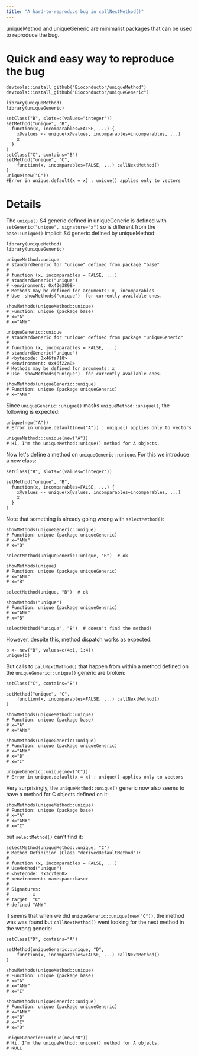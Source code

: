 ```yaml
---
title: "A hard-to-reproduce bug in callNextMethod()"
---
```


uniqueMethod and uniqueGeneric are minimalist packages that can be used
to reproduce the bug.

# Quick and easy way to reproduce the bug

    devtools::install_github("Bioconductor/uniqueMethod")
    devtools::install_github("Bioconductor/uniqueGeneric")

    library(uniqueMethod)
    library(uniqueGeneric)

    setClass("B", slots=c(values="integer"))
    setMethod("unique", "B",
      function(x, incomparables=FALSE, ...) {
        x@values <- unique(x@values, incomparables=incomparables, ...)
        x
      }
    )
    setClass("C", contains="B")
    setMethod("unique", "C",
        function(x, incomparables=FALSE, ...) callNextMethod()
    )
    unique(new("C"))
    #Error in unique.default(x = x) : unique() applies only to vectors

# Details

The `unique()` S4 generic defined in uniqueGeneric is defined with
`setGeneric("unique", signature="x")` so is different from the
`base::unique()` implicit S4 generic defined by uniqueMethod:

    library(uniqueMethod)
    library(uniqueGeneric)

    uniqueMethod::unique
    # standardGeneric for "unique" defined from package "base"
    #
    # function (x, incomparables = FALSE, ...) 
    # standardGeneric("unique")
    # <environment: 0x43e3898>
    # Methods may be defined for arguments: x, incomparables
    # Use  showMethods("unique")  for currently available ones.

    showMethods(uniqueMethod::unique)
    # Function: unique (package base)
    # x="A"
    # x="ANY"

    uniqueGeneric::unique
    # standardGeneric for "unique" defined from package "uniqueGeneric"
    #
    # function (x, incomparables = FALSE, ...) 
    # standardGeneric("unique")
    # <bytecode: 0x46fa718>
    # <environment: 0x46f22a8>
    # Methods may be defined for arguments: x
    # Use  showMethods("unique")  for currently available ones.

    showMethods(uniqueGeneric::unique)
    # Function: unique (package uniqueGeneric)
    # x="ANY"

Since `uniqueGeneric::unique()` masks `uniqueMethod::unique()`, the
following is expected:

    unique(new("A"))
    # Error in unique.default(new("A")) : unique() applies only to vectors

    uniqueMethod:::unique(new("A"))
    # Hi, I'm the uniqueMethod::unique() method for A objects.

Now let's define a method on `uniqueGeneric::unique`. For this we introduce
a new class:

    setClass("B", slots=c(values="integer"))

    setMethod("unique", "B",
      function(x, incomparables=FALSE, ...) {
        x@values <- unique(x@values, incomparables=incomparables, ...)
        x
      }
    )

Note that something is already going wrong with `selectMethod()`:

    showMethods(uniqueGeneric::unique)
    # Function: unique (package uniqueGeneric)
    # x="ANY"
    # x="B"

    selectMethod(uniqueGeneric::unique, "B")  # ok

    showMethods(unique)
    # Function: unique (package uniqueGeneric)
    # x="ANY"
    # x="B"

    selectMethod(unique, "B")  # ok

    showMethods("unique")
    # Function: unique (package uniqueGeneric)
    # x="ANY"
    # x="B"

    selectMethod("unique", "B")  # doesn't find the method!

However, despite this, method dispatch works as expected:

    b <- new("B", values=c(4:1, 1:4))
    unique(b)

But calls to `callNextMethod()` that happen from within a method defined
on the `uniqueGeneric::unique()` generic are broken:

    setClass("C", contains="B")

    setMethod("unique", "C",
        function(x, incomparables=FALSE, ...) callNextMethod()
    )

    showMethods(uniqueMethod::unique)
    # Function: unique (package base)
    # x="A"
    # x="ANY"

    showMethods(uniqueGeneric::unique)
    # Function: unique (package uniqueGeneric)
    # x="ANY"
    # x="B"
    # x="C"

    uniqueGeneric::unique(new("C"))
    # Error in unique.default(x = x) : unique() applies only to vectors

Very surprisingly, the `uniqueMethod::unique()` generic now also seems
to have a method for C objects defined on it:

    showMethods(uniqueMethod::unique)
    # Function: unique (package base)
    # x="A"
    # x="ANY"
    # x="C"

but `selectMethod()` can't find it:

    selectMethod(uniqueMethod::unique, "C")
    # Method Definition (Class "derivedDefaultMethod"):
    #
    # function (x, incomparables = FALSE, ...) 
    # UseMethod("unique")
    # <bytecode: 0x3c7fe60>
    # <environment: namespace:base>
    #
    # Signatures:
    #         x    
    # target  "C"  
    # defined "ANY"

It seems that when we did `uniqueGeneric::unique(new("C"))`, the method was
was found but `callNextMethod()` went looking for the next method in the
wrong generic:

    setClass("D", contains="A")

    setMethod(uniqueGeneric::unique, "D",
        function(x, incomparables=FALSE, ...) callNextMethod()
    )

    showMethods(uniqueMethod::unique)
    # Function: unique (package base)
    # x="A"
    # x="ANY"
    # x="C"

    showMethods(uniqueGeneric::unique)
    # Function: unique (package uniqueGeneric)
    # x="ANY"
    # x="B"
    # x="C"
    # x="D"

    uniqueGeneric::unique(new("D"))
    # Hi, I'm the uniqueMethod::unique() method for A objects.
    # NULL

